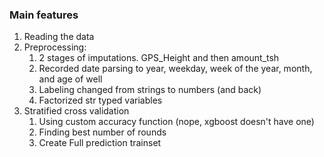 ### Main features

1. Reading the data
2. Preprocessing:
    1. 2 stages of imputations. GPS_Height and then amount_tsh
    2. Recorded date parsing to year, weekday, week of the year, month, and age of well
    3. Labeling changed from strings to numbers (and back)
    4. Factorized str typed variables
3. Stratified cross validation
    1. Using custom accuracy function (nope, xgboost doesn't have one)
    2. Finding best number of rounds
    3. Create Full prediction trainset
